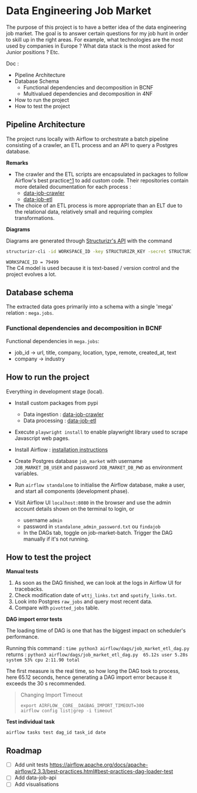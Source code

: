 # Data Engineering Job Market

The purpose of this project is to have a better idea of the data engineering job market. 
The goal is to answer certain questions for my job hunt in order to skill up in the right areas. For example, what technologies are the most used by companies in Europe ? What data stack is the most asked for Junior positions ? Etc.

Doc :
- Pipeline Architecture
- Database Schema
  - Functional dependencies and decomposition in BCNF
  - Multivalued dependencies and decomposition in 4NF
- How to run the project
- How to test the project

## Pipeline Architecture

The project runs locally with Airflow to orchestrate a batch pipeline consisting of a crawler, an ETL process and an API to query a Postgres database.

**Remarks** <br>
- The crawler and the ETL scripts are encapsulated in packages to follow Airflow's best practice[^1](https://airflow.apache.org/docs/apache-airflow/2.2.0/modules_management.html) to add custom code. Their repositories contain more detailed documentation for each process :
  - [data-job-crawler](https://github.com/FelitaD/data-job-crawler)
  - [data-job-etl](https://github.com/FelitaD/data-job-etl)
- The choice of an ETL process is more appropriate than an ELT due to the relational data, relatively small and requiring complex transformations.

**Diagrams**

Diagrams are generated through [Structurizr's API](https://structurizr.com/workspace/79499/diagrams) with the command
```bash
structurizr-cli -id WORKSPACE_ID -key STRUCTURIZR_KEY -secret STRUCTURIZR_SECRET -workspace WORKSPACE_FILE
```
`WORKSPACE_ID = 79499`<br>
The C4 model is used because it is text-based / version control and the project evolves a lot. 

## Database schema

The extracted data goes primarily into a schema with a single 'mega' relation : `mega.jobs`.

### Functional dependencies and decomposition in BCNF
Functional dependencies in `mega.jobs`:
- job_id -> url, title, company, location, type, remote, created_at, text
- company -> industry


## How to run the project

Everything in development stage (local).

- Install custom packages from pypi
  - Data ingestion : [data-job-crawler](https://pypi.org/project/data-job-crawler/)
  - Data processing : [data-job-etl](https://pypi.org/project/data-job-etl/)
- Execute `playwright install` to enable playwright library used to scrape Javascript web pages.

- Install Airflow : [installation instructions](https://airflow.apache.org/docs/apache-airflow/stable/installation/installing-from-pypi.html)
 
- Create Postgres database `job_market` with username `JOB_MARKET_DB_USER` and password `JOB_MARKET_DB_PWD` as environment variables. 

- Run ```airflow standalone``` to initialise the Airflow database, make a user, and start all components (development phase).<br>
- Visit Airflow UI `localhost:8080` in the browser and use the admin account details shown on the terminal to login, or
  - username `admin` 
  - password in `standalone_admin_password.txt` ou `findajob`
  - In the DAGs tab, toggle on job-market-batch. Trigger the DAG manually if it's not running.

## How to test the project

**Manual tests**

1. As soon as the DAG finished, we can look at the logs in Airflow UI for tracebacks.
2. Check modification date of `wttj_links.txt` and `spotify_links.txt`.
3. Look into Postgres `raw_jobs` and query most recent data.
4. Compare with `pivotted_jobs` table.

**DAG import error tests**

The loading time of DAG is one that has the biggest impact on scheduler's performance.

Running this command : `time python3 airflow/dags/job_market_etl_dag.py`
returns : `python3 airflow/dags/job_market_etl_dag.py  65.12s user 5.28s system 53% cpu 2:11.90 total`

The first measure is the real time, so how long the DAG took to process, here 65.12 seconds, hence generating a DAG import error because it exceeds the 30 s recommended.

> Changing Import Timeout
> 
> `export AIRFLOW__CORE__DAGBAG_IMPORT_TIMEOUT=300`<br>
> `airflow config list|grep -i timeout`

**Test individual task**

`airflow tasks test dag_id task_id date`

## Roadmap

- [ ] Add unit tests https://airflow.apache.org/docs/apache-airflow/2.3.3/best-practices.html#best-practices-dag-loader-test
- [ ] Add data-job-api
- [ ] Add visualisations